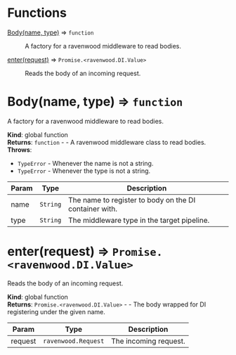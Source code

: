 # Functions

<dl>
<dt><a href="#Body">Body(name, type)</a> ⇒ <code>function</code></dt>
<dd><p>A factory for a ravenwood middleware to read bodies.</p>
</dd>
<dt><a href="#enter">enter(request)</a> ⇒ <code>Promise.&lt;ravenwood.DI.Value&gt;</code></dt>
<dd><p>Reads the body of an incoming request.</p>
</dd>
</dl>

<a name="Body"></a>

# Body(name, type) ⇒ <code>function</code>
A factory for a ravenwood middleware to read bodies.

**Kind**: global function  
**Returns**: <code>function</code> - - A ravenwood middleware class to read bodies.  
**Throws**:

- <code>TypeError</code> - Whenever the name is not a string.
- <code>TypeError</code> - Whenever the type is not a string.


| Param | Type | Description |
| --- | --- | --- |
| name | <code>String</code> | The name to register to body on the DI container with. |
| type | <code>String</code> | The middleware type in the target pipeline. |

<a name="enter"></a>

# enter(request) ⇒ <code>Promise.&lt;ravenwood.DI.Value&gt;</code>
Reads the body of an incoming request.

**Kind**: global function  
**Returns**: <code>Promise.&lt;ravenwood.DI.Value&gt;</code> - - The body wrapped for DI registering under the given name.  

| Param | Type | Description |
| --- | --- | --- |
| request | <code>ravenwood.Request</code> | The incoming request. |

